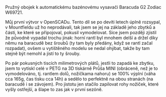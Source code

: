 Pružný obojek k automatickému bazénovému vysavači Baracuda G2 Zodiac W69721.

Můj první výtvor v OpenSCADu. Tento díl se po devíti letech úplně rozsypal, v Mountfieldu už ho neprodávali, tak jsem se jej na základě jeho zbytků a části, ke které se připojoval, pokusil vymodelovat. Sice jsem později zjistil že původně vypadal trochu jinak: horní rantl byl mnohem delší a držel díky němu na baracudě bez šroubů (ty tam byly předány, když se rantl začal rozpadat), ovšem u vytištěného modelu se nedal ohýbat, takže by tam stejně být nemohl a jistí to ty šrouby. 

Po pár pokusných tiscích milimetrových plátů, jestli to zapadá ke zbytku, jsem to vytiskl celé v PETG na 3D tiskárně Průša MINI (obráceně, než je to vymodelováno, tj. rantlem dolů, nožičkama nahoru) se 100% výplní (váha cca 165g, čas tisku cca 14h) a sedělo to perfektně na obou stranách (na baracudě i se závojem). Pro jistotu jen stačilo zapilovat rohy nožiček, které vyšly ostřejší, a šlape to zas jak v první sezóně.
